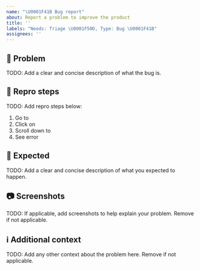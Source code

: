 ```yaml
---
name: "\U0001F41B Bug report"
about: Report a problem to improve the product
title: ''
labels: "Needs: Triage \U0001F50D, Type: Bug \U0001F41B"
assignees: ''
---
```


<!--
⚠️⚠️⚠️ BEFORE YOU SUBMIT ⚠️⚠️⚠️
1. Confirm there isn't an issue already. If so, vote it up (👍) and add comments.
2. Complete all TODO items below and remove the TODO lines after.
3. Internal: Add applicable labels: Type, Micro PR, Area
-->

## 🐛 Problem
TODO: Add a clear and concise description of what the bug is.

## 👣 Repro steps
TODO: Add repro steps below:
1. Go to
2. Click on
3. Scroll down to
4. See error

## 🤔 Expected
TODO: Add a clear and concise description of what you expected to happen.

## 📷 Screenshots
TODO: If applicable, add screenshots to help explain your problem. Remove if not applicable.

## ℹ️ Additional context
TODO: Add any other context about the problem here. Remove if not applicable.
